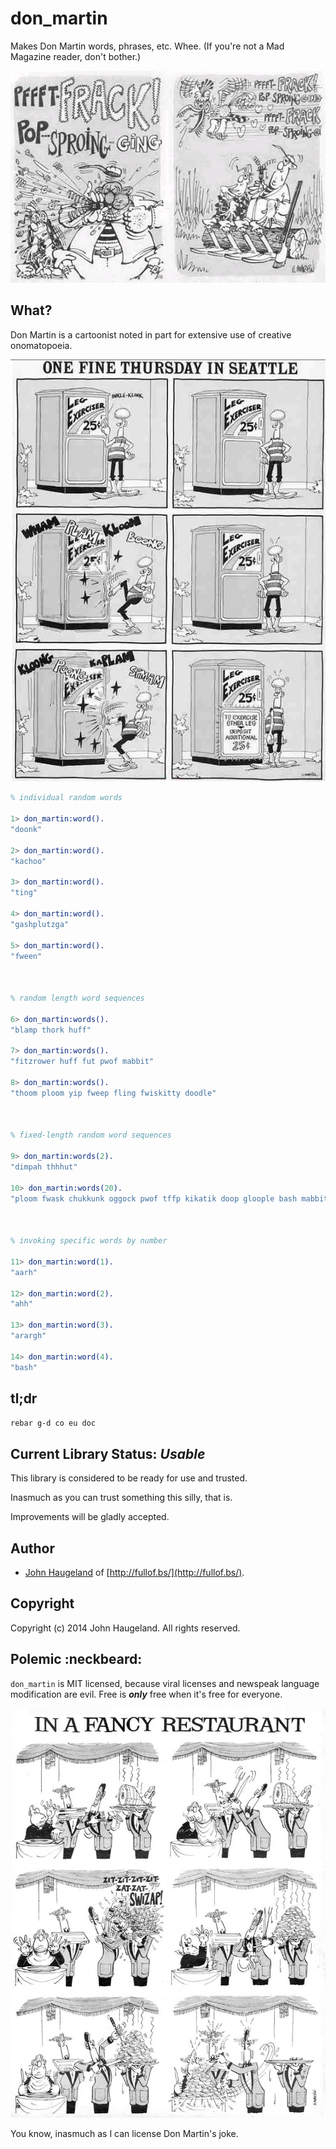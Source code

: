 don_martin
==========

Makes Don Martin words, phrases, etc.  Whee.  (If you're not a Mad Magazine reader, don't bother.)

![](pffft.jpg)



What?
-----

Don Martin is a cartoonist noted in part for extensive use of creative onomatopoeia.

![](leg_exerciser.jpg)



```erlang
% individual random words

1> don_martin:word().
"doonk"

2> don_martin:word().
"kachoo"

3> don_martin:word().
"ting"

4> don_martin:word().
"gashplutzga"

5> don_martin:word().
"fween"



% random length word sequences

6> don_martin:words().
"blamp thork huff"

7> don_martin:words().
"fitzrower huff fut pwof mabbit"

8> don_martin:words().
"thoom ploom yip fweep fling fwiskitty doodle"



% fixed-length random word sequences

9> don_martin:words(2).
"dimpah thhhut"

10> don_martin:words(20).
"ploom fwask chukkunk oggock pwof tffp kikatik doop gloople bash mabbit thoom tika spla fween fomp varoom trump borfft caw"



% invoking specific words by number

11> don_martin:word(1).
"aarh"

12> don_martin:word(2).
"ahh"

13> don_martin:word(3).
"arargh"

14> don_martin:word(4).
"bash"
```





tl;dr
-----

`rebar g-d co eu doc`





Current Library Status: *Usable*
--------------------------------

This library is considered to be ready for use and trusted.

Inasmuch as you can trust something this silly, that is.

Improvements will be gladly accepted.



Author
------

* [John Haugeland](mailto:stonecypher@gmail.com) of [http://fullof.bs/](http://fullof.bs/).



Copyright
---------

Copyright (c) 2014 John Haugeland.  All rights reserved.



Polemic :neckbeard:
-------------------

`don_martin` is MIT licensed, because viral licenses and newspeak language modification are evil.  Free is ***only*** free when it's free for everyone.

![](in_a_fancy_restaurant.jpg)

You know, inasmuch as I can license Don Martin's joke.
